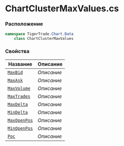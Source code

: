 
# ChartClusterMaxValues.cs
### Расположение
```csharp
namespace TigerTrade.Chart.Data  
    class ChartClusterMaxValues
```

### Свойства
| Название | Описание |
| --- | --- |
| [`MaxBid`](./Свойства/MaxBid.md) | *Описание* |
| [`MaxAsk`](./Свойства/MaxAsk.md) | *Описание* |
| [`MaxVolume`](./Свойства/MaxVolume.md) | *Описание* |
| [`MaxTrades`](./Свойства/MaxTrades.md) | *Описание* |
| [`MaxDelta`](./Свойства/MaxDelta.md) | *Описание* |
| [`MinDelta`](./Свойства/MinDelta.md) | *Описание* |
| [`MaxOpenPos`](./Свойства/MaxOpenPos.md) | *Описание* |
| [`MinOpenPos`](./Свойства/MinOpenPos.md) | *Описание* |
| [`Poc`](./Свойства/Poc.md) | *Описание* |
